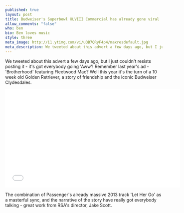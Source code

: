 ```yaml
---
published: true
layout: post
title: Budweiser's Superbowl XLVIII Commercial has already gone viral
allow_comments: "false"
who: ben
bio: Ben loves music
style: three
meta_image: http://i1.ytimg.com/vi/uQB7QRyF4p4/maxresdefault.jpg
meta_description: We tweeted about this advert a few days ago, but I just couldn't resists posting it - it's got everybody going 'Aww'!
---
```


We tweeted about this advert a few days ago, but I just couldn't resists posting it - it's got everybody going 'Aww'!<!--excerpt--> Remember last year's ad - 'Brotherhood' featuring Fleetwood Mac? Well this year it's the turn of a 10 week old Golden Retriever, a story of friendship and the iconic Budweiser Clydesdales.

<iframe width="560" height="315" src="//www.youtube.com/embed/uQB7QRyF4p4" frameborder="0" allowfullscreen="1">		
</iframe>

The combination of Passenger's already massive 2013 track 'Let Her Go' as a masterful sync, and the narrative of the story have really got everybody talking - great work from RSA's director, Jake Scott.
